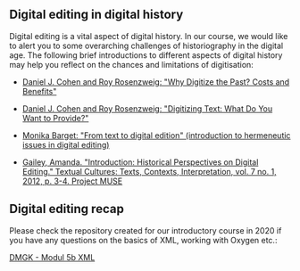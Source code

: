 ## Digital editing in digital history

Digital editing is a vital aspect of digital history. In our course, we would like to alert you to some overarching challenges of historiography in the digital age. The following brief introductions to different aspects of digital history may help you reflect on the chances and limitations of digitisation:

- [Daniel J. Cohen and Roy Rosenzweig: "Why Digitize the Past? Costs and Benefits"](https://chnm.gmu.edu/digitalhistory/digitizing/1.php)

- [Daniel J. Cohen and Roy Rosenzweig: "Digitizing Text: What Do You Want to Provide?"](https://chnm.gmu.edu/digitalhistory/digitizing/2.php)

- [Monika Barget: "From text to digital edition" (introduction to hermeneutic issues in digital editing)](https://github.com/ieg-dhr/ISS-Mainz/blob/master/1_introduction_text-to-edition.md)

- [Gailey, Amanda. "Introduction: Historical Perspectives on Digital Editing." Textual Cultures: Texts, Contexts, Interpretation, vol. 7 no. 1, 2012, p. 3-4. Project MUSE](https://muse.jhu.edu/article/494164/pdf)

## Digital editing recap

Please check the repository created for our introductory course in 2020 if you have any questions on the basics of XML, working with Oxygen etc.:

[DMGK - Modul 5b XML](https://github.com/ieg-dhr/DigitaleEditorikDMGK/edit/main/DMGK%20Module%205b%20COURSE%20FILES/)
